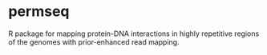 # permseq
R package for mapping protein-DNA interactions in highly repetitive regions of the genomes with prior-enhanced read mapping.
